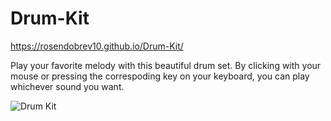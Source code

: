 # Drum-Kit

https://rosendobrev10.github.io/Drum-Kit/

Play your favorite melody with this beautiful drum set.
By clicking with your mouse or pressing the correspoding key on your keyboard, you can play whichever sound you want.

![Drum Kit](https://user-images.githubusercontent.com/104829819/200522379-2fd09605-f1d6-4e79-a686-928dc31a06f8.png)
